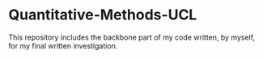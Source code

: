# Quantitative-Methods-UCL
This repository includes the backbone part of my code written, by myself, for my final written investigation.
